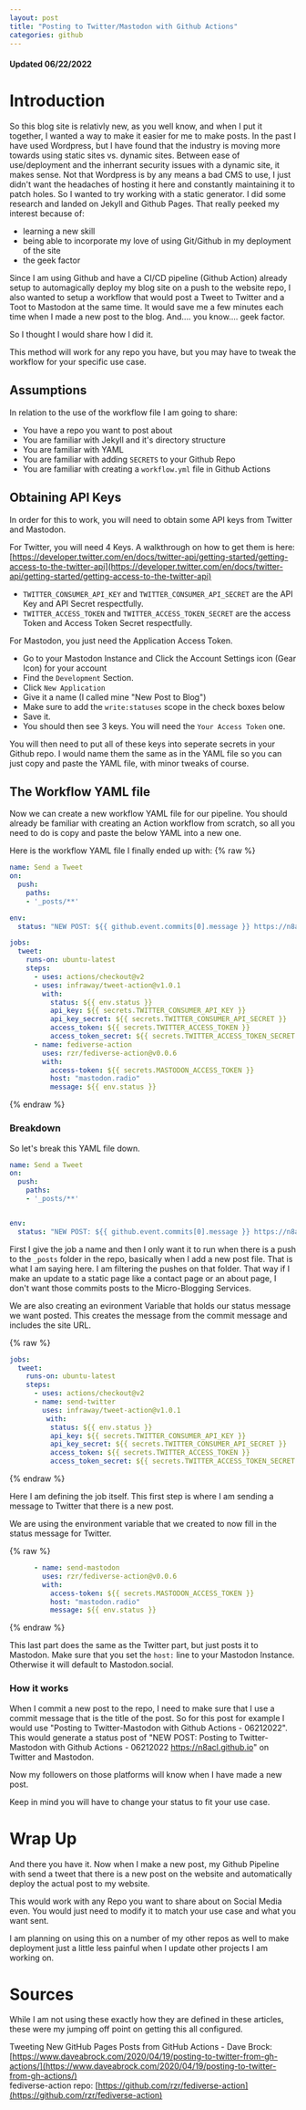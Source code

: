 ```yaml
---
layout: post
title: "Posting to Twitter/Mastodon with Github Actions"
categories: github
---
```


#### Updated 06/22/2022

# Introduction

So this blog site is relativly new, as you well know, and when I put it together, I wanted a way to make it easier for me to make posts. In the past I have used Wordpress, but I have found that the industry is moving more towards using static sites vs. dynamic sites. Between ease of use/deployment and the inherrant security issues with a dynamic site, it makes sense. Not that Wordpress is by any means a bad CMS to use, I just didn't want the headaches of hosting it here and constantly maintaining it to patch holes. So I wanted to try working with a static generator. I did some research and landed on Jekyll and Github Pages. That really peeked my interest because of:

* learning a new skill
* being able to incorporate my love of using Git/Github in my deployment of the site
* the geek factor

Since I am using Github and have a CI/CD pipeline (Github Action) already setup to automagically deploy my blog site on a push to the website repo, I also wanted to setup a workflow that would post a Tweet to Twitter and a Toot to Mastodon at the same time. It would save me a few minutes each time when I made a new post to the blog. And.... you know.... geek factor.

So I thought I would share how I did it.

This method will work for any repo you have, but you may have to tweak the workflow for your specific use case.

## Assumptions

In relation to the use of the workflow file I am going to share:

* You have a repo you want to post about
* You are familiar with Jekyll and it's directory structure
* You are familiar with YAML
* You are familiar with adding ```SECRETS``` to your Github Repo
* You are familiar with creating a ```workflow.yml``` file in Github Actions

## Obtaining API Keys

In order for this to work, you will need to obtain some API keys from Twitter and Mastodon.

For Twitter, you will need 4 Keys. A walkthrough on how to get them is here: [https://developer.twitter.com/en/docs/twitter-api/getting-started/getting-access-to-the-twitter-api](https://developer.twitter.com/en/docs/twitter-api/getting-started/getting-access-to-the-twitter-api)

* ```TWITTER_CONSUMER_API_KEY``` and ```TWITTER_CONSUMER_API_SECRET``` are the API Key and API Secret respectfully.
* ```TWITTER_ACCESS_TOKEN``` and ```TWITTER_ACCESS_TOKEN_SECRET``` are the access Token and Access Token Secret respectfully.

For Mastodon, you just need the Application Access Token.
* Go to your Mastodon Instance and Click the Account Settings icon (Gear Icon) for your account
* Find the ```Development``` Section.
* Click ```New Application```
* Give it a name (I called mine "New Post to Blog")
* Make sure to add the ```write:statuses``` scope in the check boxes below
* Save it.
* You should then see 3 keys. You will need the ```Your Access Token``` one.

You will then need to put all of these keys into seperate secrets in your Github repo. I would name them the same as in the YAML file so you can just copy and paste the YAML file, with minor tweaks of course.

## The Workflow YAML file

Now we can create a new workflow YAML file for our pipeline. You should already be familiar with creating an Action workflow from scratch, so all you need to do is copy and paste the below YAML into a new one.

Here is the workflow YAML file I finally ended up with:
{% raw %}
```yaml
name: Send a Tweet
on:
  push:
    paths:
    - '_posts/**'

env:
  status: "NEW POST: ${{ github.event.commits[0].message }} https://n8acl.github.io"

jobs:
  tweet:
    runs-on: ubuntu-latest
    steps:
      - uses: actions/checkout@v2
      - uses: infraway/tweet-action@v1.0.1
        with:
          status: ${{ env.status }}
          api_key: ${{ secrets.TWITTER_CONSUMER_API_KEY }}
          api_key_secret: ${{ secrets.TWITTER_CONSUMER_API_SECRET }}
          access_token: ${{ secrets.TWITTER_ACCESS_TOKEN }}
          access_token_secret: ${{ secrets.TWITTER_ACCESS_TOKEN_SECRET }}
      - name: fediverse-action
        uses: rzr/fediverse-action@v0.0.6
        with:
          access-token: ${{ secrets.MASTODON_ACCESS_TOKEN }}
          host: "mastodon.radio"
          message: ${{ env.status }}
```
{% endraw %}

### Breakdown

So let's break this YAML file down.

```yaml
name: Send a Tweet
on:
  push:
    paths:
    - '_posts/**'


env:
  status: "NEW POST: ${{ github.event.commits[0].message }} https://n8acl.github.io"
```

First I give the job a name and then I only want it to run when there is a push to the ```_posts``` folder in the repo, basically when I add a new post file. That is what I am saying here. I am filtering the pushes on that folder. That way if I make an update to a static page like a contact page or an about page, I don't want those commits posts to the Micro-Blogging Services.

We are also creating an evironment Variable that holds our status message we want posted. This creates the message from the commit message and includes the site URL.

{% raw %}
```yaml
jobs:
  tweet:
    runs-on: ubuntu-latest
    steps:
      - uses: actions/checkout@v2
      - name: send-twitter
        uses: infraway/tweet-action@v1.0.1
         with:
          status: ${{ env.status }}
          api_key: ${{ secrets.TWITTER_CONSUMER_API_KEY }}
          api_key_secret: ${{ secrets.TWITTER_CONSUMER_API_SECRET }}
          access_token: ${{ secrets.TWITTER_ACCESS_TOKEN }}
          access_token_secret: ${{ secrets.TWITTER_ACCESS_TOKEN_SECRET }}
```
{% endraw %}

Here I am defining the job itself. This first step is where I am sending a message to Twitter that there is a new post.

We are using the environment variable that we created to now fill in the status message for Twitter.

{% raw %}
```yaml
      - name: send-mastodon
        uses: rzr/fediverse-action@v0.0.6
        with:
          access-token: ${{ secrets.MASTODON_ACCESS_TOKEN }}
          host: "mastodon.radio"
          message: ${{ env.status }}
```
{% endraw %}

This last part does the same as the Twitter part, but just posts it to Mastodon. Make sure that you set the ```host:``` line to your Mastodon Instance. Otherwise it will default to Mastodon.social.

### How it works

When I commit a new post to the repo, I need to make sure that I use a commit message that is the title of the post. So for this post for example I would use "Posting to Twitter-Mastodon with Github Actions - 06212022". This would generate a status post of "NEW POST: Posting to Twitter-Mastodon with Github Actions - 06212022 https://n8acl.github.io" on Twitter and Mastodon.

Now my followers on those platforms will know when I have made a new post.

Keep in mind you will have to change your status to fit your use case.

# Wrap Up

And there you have it. Now when I make a new post, my Github Pipeline with send a tweet that there is a new post on the website and automatically deploy the actual post to my website. 

This would work with any Repo you want to share about on Social Media even. You would just need to modify it to match your use case and what you want sent.

I am planning on using this on a number of my other repos as well to make deployment just a little less painful when I update other projects I am working on.

# Sources

While I am not using these exactly how they are defined in these articles, these were my jumping off point on getting this all configured.

Tweeting New GitHub Pages Posts from GitHub Actions - Dave Brock: [https://www.daveabrock.com/2020/04/19/posting-to-twitter-from-gh-actions/](https://www.daveabrock.com/2020/04/19/posting-to-twitter-from-gh-actions/)<br/>
fediverse-action repo: [https://github.com/rzr/fediverse-action](https://github.com/rzr/fediverse-action)